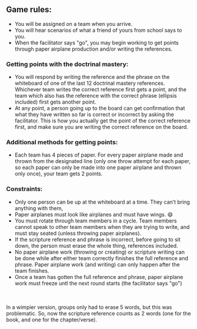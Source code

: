 ## Game rules:
- You will be assigned on a team when you arrive.
- You will hear scenarios of what a friend of yours from school says to you. 
- When the facilitator says "go", you may begin working to get points through paper airplane production and/or writing the references.
### Getting points with the doctrinal mastery:
- You will respond by writing the reference and the phrase on the whiteboard of one of the last 12 doctrinal mastery references. Whichever team writes the correct reference first gets a point, and the team which also has the reference with the correct phrase (ellipsis included) first gets another point. 
- At any point, a person going up to the board can get confirmation that what they have written so far is correct or incorrect by asking the facilitator. This is how you actually get the point of the correct reference first, and make sure you are writing the correct reference on the board.
### Additional methods for getting points: 
- Each team has 4 pieces of paper. For every paper airplane made and thrown from the designated line (only one throw attempt for each paper, so each paper can only be made into one paper airplane and thrown only once), your team gets 2 points. 
### Constraints:
- Only one person can be up at the whiteboard at a time. They can’t bring anything with them, 
- Paper airplanes must look like airplanes and must have wings. :smile: 
- You must rotate through team members in a cycle. Team members cannot speak to other team members when they are trying to write, and must stay seated (unless throwing paper airplanes). 
- If the scripture reference and phrase is incorrect, before going to sit down, the person must erase the whole thing, references included. 
- No paper airplane work (throwing or creating) or scripture writing can be done while after either team correctly finishes the full reference and phrase. Paper airplane work (and writing) can only happen after the team finishes.
- Once a team has gotten the full reference and phrase, paper airplane work must freeze untl the next round starts (the facilitator says "go")


<br>
<br>
In a wimpier version, groups only had to erase 5 words, but this was problematic. So, now the scripture reference counts as 2 words (one for the book, and one for the chapter/verse).